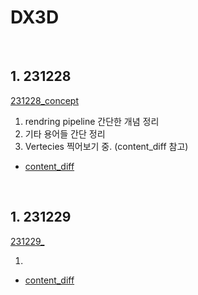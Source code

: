 # DX3D

<br>

## 1. 231228

[231228_concept](docu/231228_concept.md)

1. rendring pipeline 간단한 개념 정리
2. 기타 용어들 간단 정리
3. Vertecies 찍어보기 중. (content_diff 참고)


- [content_diff](https://github.com/VaVamVa/DX3D/commit/666f360970b153f77bf4441d536cf9d3c5185b2b)


<br>

## 1. 231229

[231229_](docu/)

1. 

- [content_diff]()